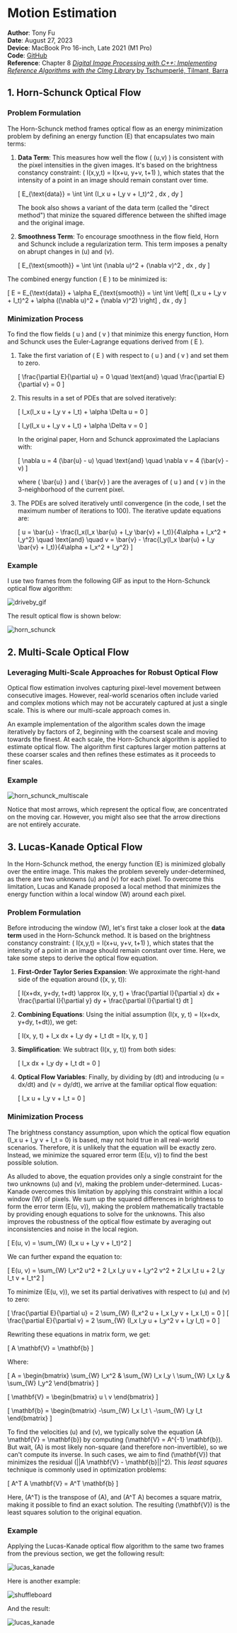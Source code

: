 # Motion Estimation

**Author**: Tony Fu  
**Date**: August 27, 2023  
**Device**: MacBook Pro 16-inch, Late 2021 (M1 Pro)  
**Code**: [GitHub](https://github.com/tonyfu97/Digital-Image-Processing/tree/main/08_motion)  
**Reference**: Chapter 8 [*Digital Image Processing with C++: Implementing Reference Algorithms with the CImg Library* by Tschumperlé, Tilmant, Barra](https://www.amazon.com/Digital-Image-Processing-Implementing-Algorithms/dp/1032347538)

## 1. Horn-Schunck Optical Flow

### Problem Formulation

The Horn-Schunck method frames optical flow as an energy minimization problem by defining an energy function \(E\) that encapsulates two main terms:

1. **Data Term**: This measures how well the flow \( (u,v) \) is consistent with the pixel intensities in the given images. It's based on the brightness constancy constraint: \( I(x,y,t) = I(x+u, y+v, t+1) \), which states that the intensity of a point in an image should remain constant over time.

    \[
    E_{\text{data}} = \int \int (I_x u + I_y v + I_t)^2 \, dx \, dy
    \]

    The book also shows a variant of the data term (called the "direct method") that minize the squared difference between the shifted image and the original image.

2. **Smoothness Term**: To encourage smoothness in the flow field, Horn and Schunck include a regularization term. This term imposes a penalty on abrupt changes in \(u\) and \(v\).

    \[
    E_{\text{smooth}} = \int \int (\nabla u)^2 + (\nabla v)^2 \, dx \, dy
    \]

The combined energy function \( E \) to be minimized is:

\[
E = E_{\text{data}} + \alpha E_{\text{smooth}} =
\int \int \left[ (I_x u + I_y v + I_t)^2 + \alpha ((\nabla u)^2 + (\nabla v)^2) \right] \, dx \, dy
\]

### Minimization Process

To find the flow fields \( u \) and \( v \) that minimize this energy function, Horn and Schunck uses the Euler-Lagrange equations derived from \( E \).

1. Take the first variation of \( E \) with respect to \( u \) and \( v \) and set them to zero.

    \[
    \frac{\partial E}{\partial u} = 0 \quad \text{and} \quad \frac{\partial E}{\partial v} = 0
    \]

2. This results in a set of PDEs that are solved iteratively:

    \[
    I_x(I_x u + I_y v + I_t) + \alpha \Delta u = 0
    \]
  
    \[
    I_y(I_x u + I_y v + I_t) + \alpha \Delta v = 0
    \]

    In the original paper, Horn and Schunck approximated the Laplacians with:

    \[
    \nabla u = 4 (\bar{u} - u) \quad \text{and} \quad \nabla v = 4 (\bar{v} - v)
    \]

    where \( \bar{u} \) and \( \bar{v} \) are the averages of \( u \) and \( v \) in the 3-neighborhood of the current pixel.

3. The PDEs are solved iteratively until convergence (in the code, I set the maximum number of iterations to 100). The iterative update equations are:

    \[
    u = \bar{u} - \frac{I_x(I_x \bar{u} + I_y \bar{v} + I_t)}{4\alpha + I_x^2 + I_y^2}
    \quad \text{and} \quad
    v = \bar{v} - \frac{I_y(I_x \bar{u} + I_y \bar{v} + I_t)}{4\alpha + I_x^2 + I_y^2}
    \]

### Example

I use two frames from the following GIF as input to the Horn-Schunck optical flow algorithm:

![driveby_gif](./images/driveby.gif)

The result optical flow is shown below:

![horn_schunck](./results/08/horn_schunck.png)


## 2. Multi-Scale Optical Flow

### Leveraging Multi-Scale Approaches for Robust Optical Flow

Optical flow estimation involves capturing pixel-level movement between consecutive images. However, real-world scenarios often include varied and complex motions which may not be accurately captured at just a single scale. This is where our multi-scale approach comes in.

An example implementation of the algorithm scales down the image iteratively by factors of 2, beginning with the coarsest scale and moving towards the finest. At each scale, the Horn-Schunck algorithm is applied to estimate optical flow. The algorithm first captures larger motion patterns at these coarser scales and then refines these estimates as it proceeds to finer scales.

### Example

![horn_schunck_multiscale](./results/08/horn_schunck_multiscale.png)

Notice that most arrows, which represent the optical flow, are concentrated on the moving car. However, you might also see that the arrow directions are not entirely accurate.


## 3. Lucas-Kanade Optical Flow

In the Horn-Schunck method, the energy function \(E\) is minimized globally over the entire image. This makes the problem severely under-determined, as there are two unknowns \(u\) and \(v\) for each pixel. To overcome this limitation, Lucas and Kanade proposed a local method that minimizes the energy function within a local window \(W\) around each pixel.

### Problem Formulation

Before introducing the window \(W\), let's first take a closer look at the **data term** used in the Horn-Schunck method. It is based on the brightness constancy constraint: \( I(x,y,t) = I(x+u, y+v, t+1) \), which states that the intensity of a point in an image should remain constant over time. Here, we take some steps to derive the optical flow equation.

1. **First-Order Taylor Series Expansion**: We approximate the right-hand side of the equation around \((x, y, t)\):

    \[
    I(x+dx, y+dy, t+dt) \approx I(x, y, t) + \frac{\partial I}{\partial x} dx + \frac{\partial I}{\partial y} dy + \frac{\partial I}{\partial t} dt
    \]

2. **Combining Equations**: Using the initial assumption \(I(x, y, t) = I(x+dx, y+dy, t+dt)\), we get:

    \[
    I(x, y, t) + I_x dx + I_y dy + I_t dt = I(x, y, t)
    \]

3. **Simplification**: We subtract \(I(x, y, t)\) from both sides:

    \[
    I_x dx + I_y dy + I_t dt = 0
    \]

4. **Optical Flow Variables**: Finally, by dividing by \(dt\) and introducing \(u = dx/dt\) and \(v = dy/dt\), we arrive at the familiar optical flow equation:

    \[
    I_x u + I_y v + I_t = 0
    \]

### Minimization Process

The brightness constancy assumption, upon which the optical flow equation \(I_x u + I_y v + I_t = 0\) is based, may not hold true in all real-world scenarios. Therefore, it is unlikely that the equation will be exactly zero. Instead, we minimize the squared error term \(E(u, v)\) to find the best possible solution.

As alluded to above, the equation provides only a single constraint for the two unknowns \(u\) and \(v\), making the problem under-determined. Lucas-Kanade overcomes this limitation by applying this constraint within a local window \(W\) of pixels. We sum up the squared differences in brightness to form the error term \(E(u, v)\), making the problem mathematically tractable by providing enough equations to solve for the unknowns. This also improves the robustness of the optical flow estimate by averaging out inconsistencies and noise in the local region.

\[
E(u, v) = \sum_{W} (I_x u + I_y v + I_t)^2
\]

We can further expand the equation to:

\[
E(u, v) = \sum_{W} I_x^2 u^2 + 2 I_x I_y u v + I_y^2 v^2 + 2 I_x I_t u + 2 I_y I_t v + I_t^2
\]

To minimize \(E(u, v)\), we set its partial derivatives with respect to \(u\) and \(v\) to zero:

\[
\frac{\partial E}{\partial u} = 2 \sum_{W} (I_x^2 u + I_x I_y v + I_x I_t) = 0
\]
\[
\frac{\partial E}{\partial v} = 2 \sum_{W} (I_x I_y u + I_y^2 v + I_y I_t) = 0
\]

Rewriting these equations in matrix form, we get:

\[
A \mathbf{V} = \mathbf{b}
\]

Where:

\[
A = \begin{bmatrix}
\sum_{W} I_x^2 & \sum_{W} I_x I_y \\
\sum_{W} I_x I_y & \sum_{W} I_y^2
\end{bmatrix}
\]

\[
\mathbf{V} = \begin{bmatrix}
u \\
v
\end{bmatrix}
\]

\[
\mathbf{b} = \begin{bmatrix}
-\sum_{W} I_x I_t \\
-\sum_{W} I_y I_t
\end{bmatrix}
\]

To find the velocities \(u\) and \(v\), we typically solve the equation \(A \mathbf{V} = \mathbf{b}\) by computing \(\mathbf{V} = A^{-1} \mathbf{b}\). But wait, \(A\) is most likely non-square (and therefore non-invertible), so we can't compute its inverse. In such cases, we aim to find \(\mathbf{V}\) that minimizes the residual \(||A \mathbf{V} - \mathbf{b}||^2\). This *least squares* technique is commonly used in optimization problems:

\[
A^T A \mathbf{V} = A^T \mathbf{b}
\]

Here, \(A^T\) is the transpose of \(A\), and \(A^T A\) becomes a square matrix, making it possible to find an exact solution. The resulting \(\mathbf{V}\) is the least squares solution to the original equation.

### Example

Applying the Lucas-Kanade optical flow algorithm to the same two frames from the previous section, we get the following result:

![lucas_kanade](./results/08/lucas_kanade.png)

Here is another example:

![shuffleboard](./images/shuffleboard.gif)

And the result:

![lucas_kanade](./results/08/lucas_kanade_shuffleboard.png)
